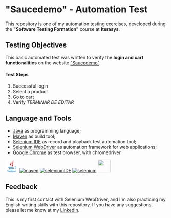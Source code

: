 # "Saucedemo" - Automation Test
This repository is one of my automation testing exercises, developed during the **"Software Testing Formation"** course at **Iterasys**.
## Testing Objectives

This basic automated test was written to verify the **login and cart functionalities** on the website ["Saucedemo"](https://www.saucedemo.com/).
#### Test Steps
1. Successful login
2. Select a product
3. Go to cart
4. Verify *TERMINAR DE EDITAR*



## Language and Tools

- [Java](https://www.oracle.com/java/technologies/downloads/) as programming language;
- [Maven](https://maven.apache.org/download.cgi) as build tool;
- [Selenium IDE](https://chromewebstore.google.com/detail/selenium-ide/mooikfkahbdckldjjndioackbalphokd) as record and playback test automation tool;
- [Selenium WebDriver](https://www.selenium.dev/documentation/webdriver/) as automation framework for web applications;
- [Google Chrome](https://www.google.com/chrome/?brand=YTUH&gclid=Cj0KCQiAnsqdBhCGARIsAAyjYjThEbMgK-Pyt6tXBBxBf9wk8TAD19OKn0FRnMlz45Ul0fZ5ogPb9gEaAjOhEALw_wcB&gclsrc=aw.ds) as test browser, with chromedriver.

<p align="left"><a href="https://www.java.com" target="_blank" rel="noreferrer"><img src="https://raw.githubusercontent.com/devicons/devicon/master/icons/java/java-original.svg" alt="java" width="40" height="40"/></a> <a href="https://maven.apache.org/" target="_blank" rel="noreferrer"><img src="https://i.imgur.com/CgF3K0y.png" alt="maven" width="50" height="50"/></a> <a href="https://chromewebstore.google.com/detail/selenium-ide/mooikfkahbdckldjjndioackbalphokd" target="_blank" rel="noreferrer"><img src="https://www.seleniumhq.org/selenium-ide/img/selenium-ide128.png" alt="seleniumIDE" width="40" height="40"/></a> <a href="https://www.selenium.dev" target="_blank" rel="noreferrer"><img src="https://raw.githubusercontent.com/detain/svg-logos/780f25886640cef088af994181646db2f6b1a3f8/svg/selenium-logo.svg" alt="selenium" width="40" height="40"/></a> <a href = "https://www.google.com/chrome/?brand=YTUH&gclid=Cj0KCQiAnsqdBhCGARIsAAyjYjThEbMgK-Pyt6tXBBxBf9wk8TAD19OKn0FRnMlz45Ul0fZ5ogPb9gEaAjOhEALw_wcB&gclsrc=aw.ds"><img src="https://user-images.githubusercontent.com/115346533/208242996-fae0e828-b968-45cd-ab0c-1a73c9825b65.png" width="40" height="40"></a></p>

## Feedback

This is my first contact with Selenium WebDriver, and I'm also practicing my English writing skills with this repository. 
If you have any suggestions, please let me know at my [LinkedIn](https://www.linkedin.com/in/carol-guimaraes/). 
